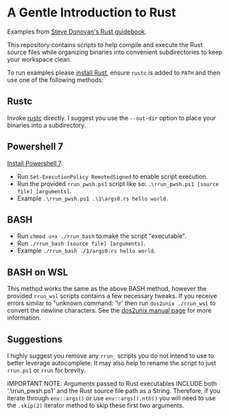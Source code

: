 # A Gentle Introduction to Rust
Examples from [Steve Donovan's Rust guidebook](https://stevedonovan.github.io/rust-gentle-intro/).

This repository contains scripts to help compile and execute the Rust source files
while organizing binaries into convenient subdirectories to keep your workspace clean.

To run examples please [install Rust](https://www.rust-lang.org/tools/install), ensure `rustc`
is added to `PATH` and then use one of the following methods:

## Rustc
Invoke [rustc](https://www.rust-lang.org/tools/install) directly. I suggest you use the `--out-dir` option to place your binaries into a subdirectory.

## Powershell 7
[Install Powershell 7](https://docs.microsoft.com/en-us/powershell/scripting/install/installing-powershell?view=powershell-7.1).
- Run `Set-ExecutionPolicy RemotedSigned` to enable script execution.
- Run the provided `rrun_pwsh.ps1` script like so: `.\rrun_pwsh.ps1 [source file] [arguments]`.
- Example `.\rrun_pwsh.ps1 .\1\args0.rs hello world`.

## BASH
- Run `chmod u+x ./rrun_bash` to make the script "executable".
- Run `./rrun_bash [source file] [arguments]`.
- Example `./rrun_bash ./1/args0.rs hello world`.

## BASH on WSL
This method works the same as the above BASH method, however the provided `rrun_wsl`
scripts contains a few necessary tweaks. If you receive errors similar to "unknown command: '\r'
then run `dos2unix ./rrun_wsl` to convert the newline characters. See the
[dos2unix manual page](https://linux.die.net/man/1/dos2unix) for more information.

## Suggestions

I highly suggest you remove any `rrun_` scripts you do not intend to use to better
leverage autocomplete. It may also help to rename the script to just `rrun.ps1` or
`rrun` for brevity.

IMPORTANT NOTE:
Arguments passed to Rust executables INCLUDE both '.\rrun_pwsh.ps1' 
and the Rust source file path as a String. Therefore, if you iterate
through `env::args()` or use `env::args().nth()` you will need to use
the `.skip(2)` iterator method to skip these first two arguments.
